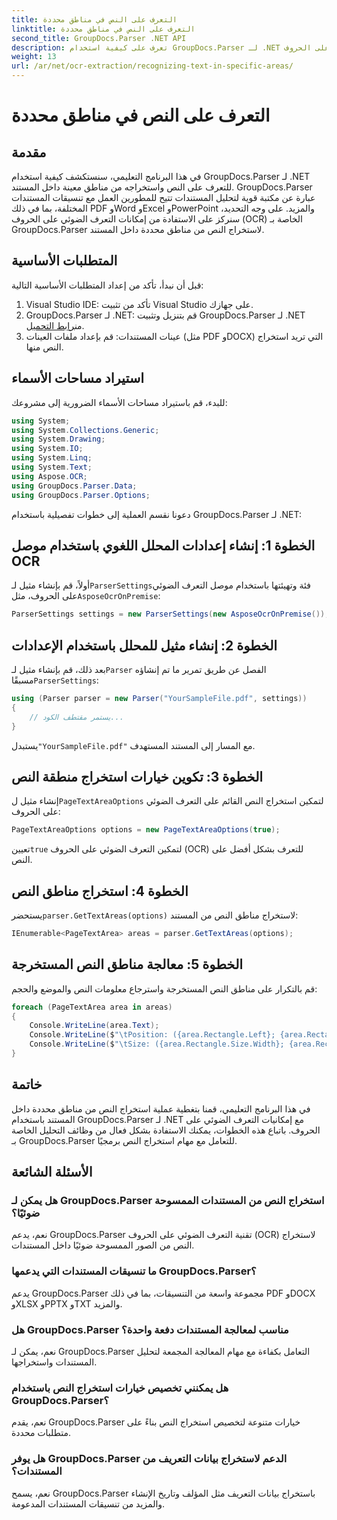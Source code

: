 ```yaml
---
title: التعرف على النص في مناطق محددة
linktitle: التعرف على النص في مناطق محددة
second_title: GroupDocs.Parser .NET API
description: تعرف على كيفية استخدام GroupDocs.Parser لـ .NET لاستخراج النص من مناطق محددة في المستندات التي تتمتع بإمكانيات التعرف الضوئي على الحروف.
weight: 13
url: /ar/net/ocr-extraction/recognizing-text-in-specific-areas/
---
```


# التعرف على النص في مناطق محددة

## مقدمة
في هذا البرنامج التعليمي، سنستكشف كيفية استخدام GroupDocs.Parser لـ .NET للتعرف على النص واستخراجه من مناطق معينة داخل المستند. GroupDocs.Parser عبارة عن مكتبة قوية لتحليل المستندات تتيح للمطورين العمل مع تنسيقات المستندات المختلفة، بما في ذلك PDF وWord وExcel وPowerPoint والمزيد. على وجه التحديد، سنركز على الاستفادة من إمكانات التعرف الضوئي على الحروف (OCR) الخاصة بـ GroupDocs.Parser لاستخراج النص من مناطق محددة داخل المستند.
## المتطلبات الأساسية
قبل أن نبدأ، تأكد من إعداد المتطلبات الأساسية التالية:
1. Visual Studio IDE: تأكد من تثبيت Visual Studio على جهازك.
2.  GroupDocs.Parser لـ .NET: قم بتنزيل وتثبيت GroupDocs.Parser لـ .NET من[رابط التحميل](https://releases.groupdocs.com/parser/net/).
3. عينات المستندات: قم بإعداد ملفات العينات (مثل PDF وDOCX) التي تريد استخراج النص منها.

## استيراد مساحات الأسماء
للبدء، قم باستيراد مساحات الأسماء الضرورية إلى مشروعك:
```csharp
using System;
using System.Collections.Generic;
using System.Drawing;
using System.IO;
using System.Linq;
using System.Text;
using Aspose.OCR;
using GroupDocs.Parser.Data;
using GroupDocs.Parser.Options;
```

دعونا نقسم العملية إلى خطوات تفصيلية باستخدام GroupDocs.Parser لـ .NET:
## الخطوة 1: إنشاء إعدادات المحلل اللغوي باستخدام موصل OCR
 أولاً، قم بإنشاء مثيل لـ`ParserSettings`فئة وتهيئتها باستخدام موصل التعرف الضوئي على الحروف، مثل`AsposeOcrOnPremise`:
```csharp
ParserSettings settings = new ParserSettings(new AsposeOcrOnPremise());
```
## الخطوة 2: إنشاء مثيل للمحلل باستخدام الإعدادات
 بعد ذلك، قم بإنشاء مثيل لـ`Parser` الفصل عن طريق تمرير ما تم إنشاؤه مسبقًا`ParserSettings`:
```csharp
using (Parser parser = new Parser("YourSampleFile.pdf", settings))
{
    // يستمر مقتطف الكود...
}
```
 يستبدل`"YourSampleFile.pdf"` مع المسار إلى المستند المستهدف.
## الخطوة 3: تكوين خيارات استخراج منطقة النص
 إنشاء مثيل ل`PageTextAreaOptions` لتمكين استخراج النص القائم على التعرف الضوئي على الحروف:
```csharp
PageTextAreaOptions options = new PageTextAreaOptions(true);
```
 تعيين`true` لتمكين التعرف الضوئي على الحروف (OCR) للتعرف بشكل أفضل على النص.
## الخطوة 4: استخراج مناطق النص
 يستحضر`parser.GetTextAreas(options)` لاستخراج مناطق النص من المستند:
```csharp
IEnumerable<PageTextArea> areas = parser.GetTextAreas(options);
```
## الخطوة 5: معالجة مناطق النص المستخرجة
قم بالتكرار على مناطق النص المستخرجة واسترجاع معلومات النص والموضع والحجم:
```csharp
foreach (PageTextArea area in areas)
{
    Console.WriteLine(area.Text);
    Console.WriteLine($"\tPosition: ({area.Rectangle.Left}; {area.Rectangle.Top})");
    Console.WriteLine($"\tSize: ({area.Rectangle.Size.Width}; {area.Rectangle.Size.Height})");
}
```

## خاتمة
في هذا البرنامج التعليمي، قمنا بتغطية عملية استخراج النص من مناطق محددة داخل المستند باستخدام GroupDocs.Parser لـ .NET مع إمكانيات التعرف الضوئي على الحروف. باتباع هذه الخطوات، يمكنك الاستفادة بشكل فعال من وظائف التحليل الخاصة بـ GroupDocs.Parser للتعامل مع مهام استخراج النص برمجيًا.

## الأسئلة الشائعة
### هل يمكن لـ GroupDocs.Parser استخراج النص من المستندات الممسوحة ضوئيًا؟
نعم، يدعم GroupDocs.Parser تقنية التعرف الضوئي على الحروف (OCR) لاستخراج النص من الصور الممسوحة ضوئيًا داخل المستندات.
### ما تنسيقات المستندات التي يدعمها GroupDocs.Parser؟
يدعم GroupDocs.Parser مجموعة واسعة من التنسيقات، بما في ذلك PDF وDOCX وXLSX وPPTX وTXT والمزيد.
### هل GroupDocs.Parser مناسب لمعالجة المستندات دفعة واحدة؟
نعم، يمكن لـ GroupDocs.Parser التعامل بكفاءة مع مهام المعالجة المجمعة لتحليل المستندات واستخراجها.
### هل يمكنني تخصيص خيارات استخراج النص باستخدام GroupDocs.Parser؟
نعم، يقدم GroupDocs.Parser خيارات متنوعة لتخصيص استخراج النص بناءً على متطلبات محددة.
### هل يوفر GroupDocs.Parser الدعم لاستخراج بيانات التعريف من المستندات؟
نعم، يسمح GroupDocs.Parser باستخراج بيانات التعريف مثل المؤلف وتاريخ الإنشاء والمزيد من تنسيقات المستندات المدعومة.